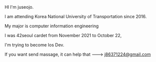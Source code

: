 HI I'm juseojo.

I am attending Korea National University of Transportation since 2016.

My major is computer information engineering

I was 42seoul cardet from November 2021 to October 22,

I'm trying to become Ios Dev.

If you want send massage, it can help that ---> j86371224@gmail.com
